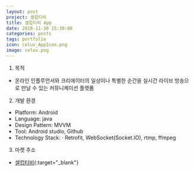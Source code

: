 ```yaml
---
layout: post
project: 셀럽티비
title: 셀럽티비 App
date: 2018-11-30 15:30:00 
categories: posts 
tags: portfolio
icon: celuv_AppIcon.png
image: celuv.png
---
```

1) 목적
 - 온라인 인플루언서와 크리에이터의 일상이나 특별한 순간을 실시간 라이브 방송으로 만날 수 있는 커뮤니케이션 플랫폼

2) 개발 환경
 - Platform: Android  
 - Language: java
 - Design Pattern: MVVM
 - Tool: Android studio, Github
 - Technology Stack:
  · Retrofit, WebSocket(Socket.IO), rtmp, ffmpeg
 
3) 마켓 주소  
 - [셀럽티비](https://play.google.com/store/apps/details?id=com.theenm.celuvtv.aos.asp){:target="_blank"}  
 